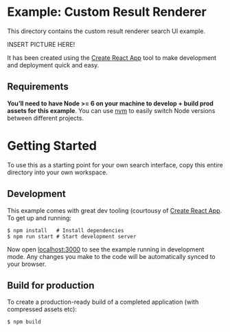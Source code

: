 # Example: Custom Result Renderer

This directory contains the custom result renderer search UI example.

INSERT PICTURE HERE!

It has been created using the [Create React App](https://github.com/facebookincubator/create-react-app) tool to make development and deployment quick and easy.

## Requirements

**You’ll need to have Node >= 6 on your machine to develop + build prod assets for this example**. You can use [nvm](https://github.com/creationix/nvm#installation) to easily switch Node versions between different projects.

# Getting Started

To use this as a starting point for your own search interface, copy this entire directory into your own workspace.

## Development

This example comes with great dev tooling (courtousy of [Create React App](https://github.com/facebookincubator/create-react-app).  To get up and running:

```shell
$ npm install   # Install dependencies
$ npm run start # Start development server
```

Now open [localhost:3000](localhost:3000) to see the example running in development mode.  Any changes you make to the code will be automatically synced to your browser.

## Build for production

To create a production-ready build of a completed application (with compressed assets etc):

```shell
$ npm build
```
